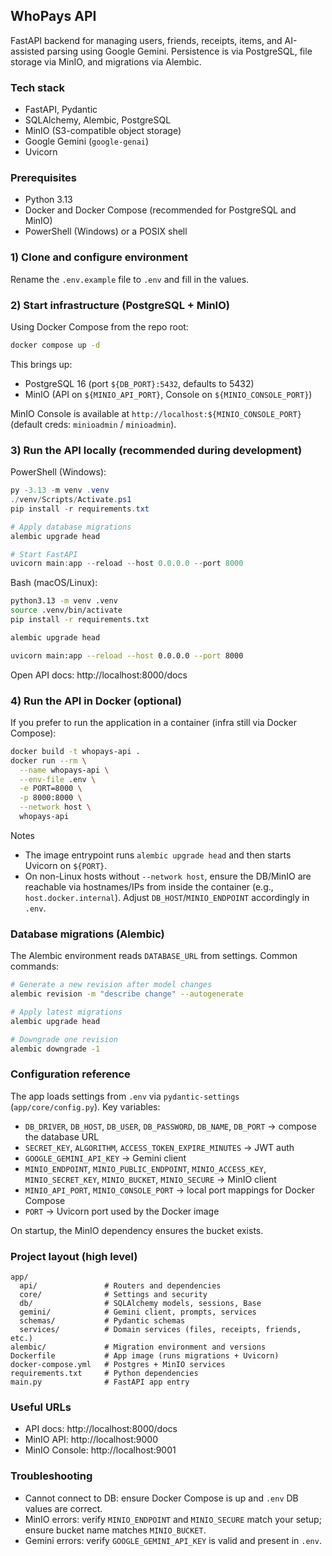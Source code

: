 ## WhoPays API

FastAPI backend for managing users, friends, receipts, items, and AI-assisted parsing using Google Gemini. Persistence is via PostgreSQL, file storage via MinIO, and migrations via Alembic.

### Tech stack
- FastAPI, Pydantic
- SQLAlchemy, Alembic, PostgreSQL
- MinIO (S3-compatible object storage)
- Google Gemini (`google-genai`)
- Uvicorn

### Prerequisites
- Python 3.13
- Docker and Docker Compose (recommended for PostgreSQL and MinIO)
- PowerShell (Windows) or a POSIX shell

### 1) Clone and configure environment
Rename the `.env.example` file to `.env` and fill in the values.

### 2) Start infrastructure (PostgreSQL + MinIO)
Using Docker Compose from the repo root:

```bash
docker compose up -d
```

This brings up:
- PostgreSQL 16 (port `${DB_PORT}:5432`, defaults to 5432)
- MinIO (API on `${MINIO_API_PORT}`, Console on `${MINIO_CONSOLE_PORT}`)

MinIO Console is available at `http://localhost:${MINIO_CONSOLE_PORT}` (default creds: `minioadmin` / `minioadmin`).

### 3) Run the API locally (recommended during development)

PowerShell (Windows):
```powershell
py -3.13 -m venv .venv
./venv/Scripts/Activate.ps1
pip install -r requirements.txt

# Apply database migrations
alembic upgrade head

# Start FastAPI
uvicorn main:app --reload --host 0.0.0.0 --port 8000
```

Bash (macOS/Linux):
```bash
python3.13 -m venv .venv
source .venv/bin/activate
pip install -r requirements.txt

alembic upgrade head

uvicorn main:app --reload --host 0.0.0.0 --port 8000
```

Open API docs: http://localhost:8000/docs

### 4) Run the API in Docker (optional)
If you prefer to run the application in a container (infra still via Docker Compose):

```bash
docker build -t whopays-api .
docker run --rm \
  --name whopays-api \
  --env-file .env \
  -e PORT=8000 \
  -p 8000:8000 \
  --network host \
  whopays-api
```

Notes
- The image entrypoint runs `alembic upgrade head` and then starts Uvicorn on `${PORT}`.
- On non-Linux hosts without `--network host`, ensure the DB/MinIO are reachable via hostnames/IPs from inside the container (e.g., `host.docker.internal`). Adjust `DB_HOST`/`MINIO_ENDPOINT` accordingly in `.env`.

### Database migrations (Alembic)
The Alembic environment reads `DATABASE_URL` from settings. Common commands:

```bash
# Generate a new revision after model changes
alembic revision -m "describe change" --autogenerate

# Apply latest migrations
alembic upgrade head

# Downgrade one revision
alembic downgrade -1
```

### Configuration reference
The app loads settings from `.env` via `pydantic-settings` (`app/core/config.py`). Key variables:
- `DB_DRIVER`, `DB_HOST`, `DB_USER`, `DB_PASSWORD`, `DB_NAME`, `DB_PORT` → compose the database URL
- `SECRET_KEY`, `ALGORITHM`, `ACCESS_TOKEN_EXPIRE_MINUTES` → JWT auth
- `GOOGLE_GEMINI_API_KEY` → Gemini client
- `MINIO_ENDPOINT`, `MINIO_PUBLIC_ENDPOINT`, `MINIO_ACCESS_KEY`, `MINIO_SECRET_KEY`, `MINIO_BUCKET`, `MINIO_SECURE` → MinIO client
- `MINIO_API_PORT`, `MINIO_CONSOLE_PORT` → local port mappings for Docker Compose
- `PORT` → Uvicorn port used by the Docker image

On startup, the MinIO dependency ensures the bucket exists.

### Project layout (high level)
```
app/
  api/               # Routers and dependencies
  core/              # Settings and security
  db/                # SQLAlchemy models, sessions, Base
  gemini/            # Gemini client, prompts, services
  schemas/           # Pydantic schemas
  services/          # Domain services (files, receipts, friends, etc.)
alembic/             # Migration environment and versions
Dockerfile           # App image (runs migrations + Uvicorn)
docker-compose.yml   # Postgres + MinIO services
requirements.txt     # Python dependencies
main.py              # FastAPI app entry
```

### Useful URLs
- API docs: http://localhost:8000/docs
- MinIO API: http://localhost:9000
- MinIO Console: http://localhost:9001

### Troubleshooting
- Cannot connect to DB: ensure Docker Compose is up and `.env` DB values are correct.
- MinIO errors: verify `MINIO_ENDPOINT` and `MINIO_SECURE` match your setup; ensure bucket name matches `MINIO_BUCKET`.
- Gemini errors: verify `GOOGLE_GEMINI_API_KEY` is valid and present in `.env`.


